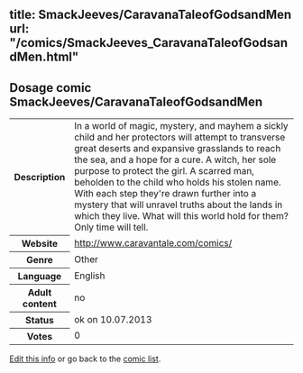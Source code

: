 title: SmackJeeves/CaravanaTaleofGodsandMen
url: "/comics/SmackJeeves_CaravanaTaleofGodsandMen.html"
---
Dosage comic SmackJeeves/CaravanaTaleofGodsandMen
-----------------------------------------

<p id="msg"></p>
<script type="text/javascript">
if (window.location.search === '?edit_info_mail=sent_ok') {
  var elem = document.getElementById("msg");
  elem.innerHTML = 'Edited information sucessfully sent for review, which is usually done daily. Thanks!';
  elem.className = 'ok';
}
</script>
<table class="comicinfo">
<tr>
<th>Description</th><td>In a world of magic, mystery, and mayhem a sickly child and her protectors will attempt to transverse great deserts and expansive grasslands to reach the sea, and a hope for a cure. A witch, her sole purpose to protect the girl. A scarred man, beholden to the child who holds his stolen name. With each step they're drawn further into a mystery that will unravel truths about the lands in which they live. What will this world hold for them? Only time will tell.</td>
</tr>
<tr>
<th>Website</th><td><a href="http://www.caravantale.com/comics/">http://www.caravantale.com/comics/</a></td>
</tr>
<tr>
<th>Genre</th><td>Other</td>
</tr>
<tr>
<th>Language</th><td>English</td>
</tr>
<tr>
<th>Adult content</th><td>no</td>
</tr>
<tr>
<th>Status</th><td>ok on 10.07.2013</td>
</tr>
<tr>
<th>Votes</th><td>0</td>
</tr>
</table>

[Edit this info](SmackJeeves_CaravanaTaleofGodsandMen_edit.html) or go back to the [comic list](../comic-index.html).
